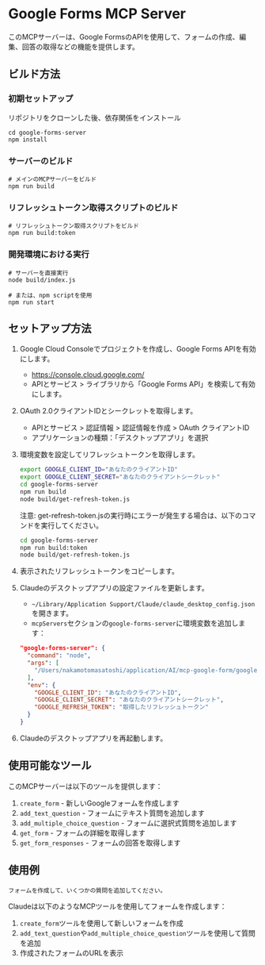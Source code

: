 # Google Forms MCP Server

このMCPサーバーは、Google FormsのAPIを使用して、フォームの作成、編集、回答の取得などの機能を提供します。

## ビルド方法

### 初期セットアップ
リポジトリをクローンした後、依存関係をインストール
```
cd google-forms-server
npm install
```

### サーバーのビルド
```
# メインのMCPサーバーをビルド
npm run build
```

### リフレッシュトークン取得スクリプトのビルド
```
# リフレッシュトークン取得スクリプトをビルド
npm run build:token
```

### 開発環境における実行
```
# サーバーを直接実行
node build/index.js

# または、npm scriptを使用
npm run start
```


## セットアップ方法

1. Google Cloud Consoleでプロジェクトを作成し、Google Forms APIを有効にします。
   - https://console.cloud.google.com/
   - APIとサービス > ライブラリから「Google Forms API」を検索して有効にします。

2. OAuth 2.0クライアントIDとシークレットを取得します。
   - APIとサービス > 認証情報 > 認証情報を作成 > OAuth クライアントID
   - アプリケーションの種類：「デスクトップアプリ」を選択

3. 環境変数を設定してリフレッシュトークンを取得します。
   ```bash
   export GOOGLE_CLIENT_ID="あなたのクライアントID"
   export GOOGLE_CLIENT_SECRET="あなたのクライアントシークレット"
   cd google-forms-server
   npm run build
   node build/get-refresh-token.js
   ```

   注意: get-refresh-token.jsの実行時にエラーが発生する場合は、以下のコマンドを実行してください。
   ```bash
   cd google-forms-server
   npm run build:token
   node build/get-refresh-token.js
   ```

4. 表示されたリフレッシュトークンをコピーします。

5. Claudeのデスクトップアプリの設定ファイルを更新します。
   - `~/Library/Application Support/Claude/claude_desktop_config.json`を開きます。
   - `mcpServers`セクションの`google-forms-server`に環境変数を追加します：
   ```json
   "google-forms-server": {
     "command": "node",
     "args": [
       "/Users/nakamotomasatoshi/application/AI/mcp-google-form/google-forms-server/build/index.js"
     ],
     "env": {
       "GOOGLE_CLIENT_ID": "あなたのクライアントID",
       "GOOGLE_CLIENT_SECRET": "あなたのクライアントシークレット",
       "GOOGLE_REFRESH_TOKEN": "取得したリフレッシュトークン"
     }
   }
   ```

6. Claudeのデスクトップアプリを再起動します。

## 使用可能なツール

このMCPサーバーは以下のツールを提供します：

1. `create_form` - 新しいGoogleフォームを作成します
2. `add_text_question` - フォームにテキスト質問を追加します
3. `add_multiple_choice_question` - フォームに選択式質問を追加します
4. `get_form` - フォームの詳細を取得します
5. `get_form_responses` - フォームの回答を取得します

## 使用例

```
フォームを作成して、いくつかの質問を追加してください。
```

Claudeは以下のようなMCPツールを使用してフォームを作成します：

1. `create_form`ツールを使用して新しいフォームを作成
2. `add_text_question`や`add_multiple_choice_question`ツールを使用して質問を追加
3. 作成されたフォームのURLを表示
